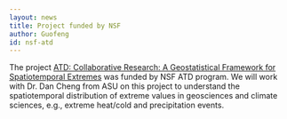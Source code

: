 ```yaml
---
layout: news
title: Project funded by NSF
author: Guofeng
id: nsf-atd
---
```


The project [ATD: Collaborative Research: A Geostatistical Framework for
Spatiotemporal Extremes](https://www.nsf.gov/awardsearch/showAward?AWD_ID=2220529&HistoricalAwards=false) was funded by NSF ATD program. We will work with Dr. Dan Cheng from ASU on this project to understand the spatiotemporal distribution of extreme values in geosciences and climate sciences, e.g., extreme heat/cold and precipitation events. 
